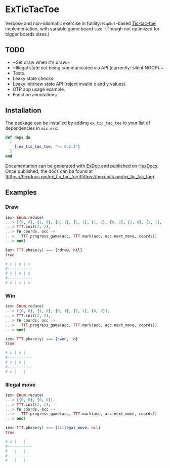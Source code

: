 # ExTicTacToe

Verbose and non-idiomatic exercise in futility: `MapSet`-based [Tic-tac-toe](https://en.wikipedia.org/wiki/Tic-tac-toe) implementation, with variable game board size. (Though not optimized for bigger boards sizes.)

## TODO

- ~Set draw when it's draw.~
- ~Illegal state not being communicated via API (currently: silent NOOP).~
- Tests.
- Leaky state checks.
- Leaky init/new state API (reject invalid x and y values).
- OTP app usage example.
- Function annotations.

## Installation

The package can be installed
by adding `ex_tic_tac_toe` to your list of dependencies in `mix.exs`:

```elixir
def deps do
  [
    {:ex_tic_tac_toe, "~> 0.2.1"}
  ]
end
```

Documentation can be generated with [ExDoc](https://github.com/elixir-lang/ex_doc)
and published on [HexDocs](https://hexdocs.pm). Once published, the docs can
be found at [https://hexdocs.pm/ex_tic_tac_toe](https://hexdocs.pm/ex_tic_tac_toe).

## Examples

### Draw

```elixir
iex> Enum.reduce(
...> [{0, 0}, {1, 0}, {0, 1}, {1, 1}, {1, 2}, {0, 2}, {2, 0}, {2, 1}, {2, 2}],
...> TTT.init(2, 2),
...> fn coords, acc ->
...>   TTT.progress_game(acc, TTT.mark(acc, acc.next_move, coords))
...> end)

iex> TTT.phase(y) === {:draw, nil}
true

# x | o | x
#-----------
# x | o | o
#-----------
# o | x | x
```

### Win

```elixir
iex> Enum.reduce(
...> [{0, 0}, {1, 0}, {0, 1}, {1, 1}, {0, 2}],
...> TTT.init(2, 2),
...> fn coords, acc ->
...>   TTT.progress_game(acc, TTT.mark(acc, acc.next_move, coords))
...> end)

iex> TTT.phase(y) === {:won, :o}
true

# x | o |
#-----------
# x | o |
#-----------
# x |   |
```

### Illegal move

```elixir
iex> Enum.reduce(
...> [{0, 0}, {0, 0}],
...> TTT.init(2, 2),
...> fn coords, acc ->
...>   TTT.progress_game(acc, TTT.mark(acc, acc.next_move, coords))
...> end)

iex> TTT.phase(y) === {:illegal_move, nil}
true

# o |   |
#-----------
#   |   |
#-----------
#   |   |
```
